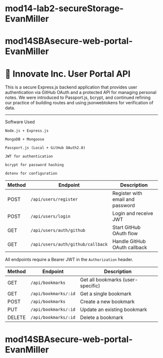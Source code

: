 # mod14-lab2-secureStorage-EvanMiller
# mod14SBAsecure-web-portal-EvanMiller


# 🚀 Innovate Inc. User Portal API

This is a secure Express.js backend application that provides user authentication via GitHub OAuth and a protected API for managing personal notes. We were introduced to Passport.js, bcrypt, and continued refining our practice of building routes and using jsonwebtokens for verification of data.

---

Software Used

    Node.js + Express.js

    MongoDB + Mongoose

    Passport.js (Local + GitHub OAuth2.0)

    JWT for authentication

    bcrypt for password hashing

    dotenv for configuration


| Method | Endpoint                         | Description                          |
|--------|----------------------------------|--------------------------------------|
| POST   | `/api/users/register`            | Register with email and password     |
| POST   | `/api/users/login`               | Login and receive JWT                |
| GET    | `/api/users/auth/github`         | Start GitHub OAuth flow              |
| GET    | `/api/users/auth/github/callback`| Handle GitHub OAuth callback         |


All endpoints require a Bearer JWT in the `Authorization` header.

| Method | Endpoint                       | Description                         |
|--------|--------------------------------|-------------------------------------|
| GET    | `/api/bookmarks`              | Get all bookmarks (user-specific)   |
| GET    | `/api/bookmarks/:id`          | Get a single bookmark               |
| POST   | `/api/bookmarks`              | Create a new bookmark               |
| PUT    | `/api/bookmarks/:id`          | Update an existing bookmark         |
| DELETE | `/api/bookmarks/:id`          | Delete a bookmark 


# mod14SBAsecure-web-portal-EvanMiller
